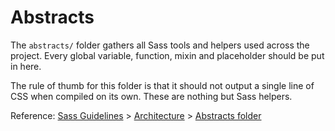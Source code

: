 # Abstracts

The `abstracts/` folder gathers all Sass tools and helpers used across the project. Every global variable, function, mixin and placeholder should be put in here.

The rule of thumb for this folder is that it should not output a single line of CSS when compiled on its own. These are nothing but Sass helpers.

Reference: [Sass Guidelines](https://sass-guidelin.es/) > [Architecture](https://sass-guidelin.es/#architecture) > [Abstracts folder](https://sass-guidelin.es/#abstracts-folder)
